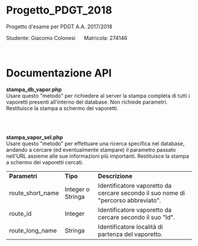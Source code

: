 # Progetto_PDGT_2018
Progetto d'esame per PDGT A.A. 2017/2018 

Studente: Giacomo Colonesi  &nbsp;&nbsp;&nbsp;&nbsp;  Matricola: 274146

<br />

# Documentazione API

<strong>stampa_db_vapor.php</strong> <br />
Usare questo "metodo" per richiedere al server la stampa completa di tutti i vaporetti presenti all'interno del database.
Non richiede parametri. Restituisce la stampa a schermo dei vaporetti.

<br /><br />

<strong>stampa_vapor_sel.php</strong> <br />
Usare questo "metodo" per effettuare una ricerca specifica nel database, andando a cercare (ed eventualmente stampare) il parametro passato nell'URL assieme alle sue informazioni più importanti. Restituisce la stampa a schermo dei vaporetti cercati.
<table>
  <tr>
    <td><b>Parametri</b></td>
    <td><b>Tipo</b></td>
    <td><b>Descrizione</b></td>
  </tr>
  <tr>
    <td>route_short_name</td>
    <td>Integer o Stringa</td>
    <td>Identificatore vaporetto da cercare secondo il suo nome di "percorso abbreviato".</td>
  </tr>
  <tr>
    <td>route_id</td>
    <td>Integer</td>
    <td>Identificatore vaporetto da cercare secondo il suo "Id".</td>
  </tr>
  <tr>
    <td>route_long_name</td>
    <td>Stringa</td>
    <td>Identificatore località di partenza del vaporetto.</td>
  </tr>
